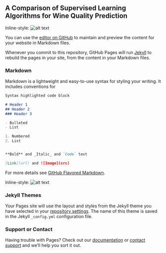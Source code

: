 ## A Comparison of Supervised Learning Algorithms for Wine Quality Prediction

Inline-style: 
![alt text](https://cdn.pixabay.com/photo/2014/12/17/21/30/wild-flowers-571940_960_720.jpg "Logo Title Text 1")

You can use the [editor on GitHub](https://github.com/gitpeck/Test_OliverCX4240/edit/master/index.md) to maintain and preview the content for your website in Markdown files.

Whenever you commit to this repository, GitHub Pages will run [Jekyll](https://jekyllrb.com/) to rebuild the pages in your site, from the content in your Markdown files.

### Markdown

Markdown is a lightweight and easy-to-use syntax for styling your writing. It includes conventions for

```markdown
Syntax highlighted code block

# Header 1
## Header 2
### Header 3

- Bulleted
- List

1. Numbered
2. List


**Bold** and _Italic_ and `Code` text

[Link](url) and ![Image](src)
```

For more details see [GitHub Flavored Markdown](https://guides.github.com/features/mastering-markdown/).

Inline-style: 
![alt text](https://cdn.pixabay.com/photo/2014/12/17/21/30/wild-flowers-571940_960_720.jpg "Logo Title Text 1")

### Jekyll Themes

Your Pages site will use the layout and styles from the Jekyll theme you have selected in your [repository settings](https://github.com/gitpeck/Test_OliverCX4240/settings). The name of this theme is saved in the Jekyll `_config.yml` configuration file.

### Support or Contact

Having trouble with Pages? Check out our [documentation](https://help.github.com/categories/github-pages-basics/) or [contact support](https://github.com/contact) and we’ll help you sort it out.
